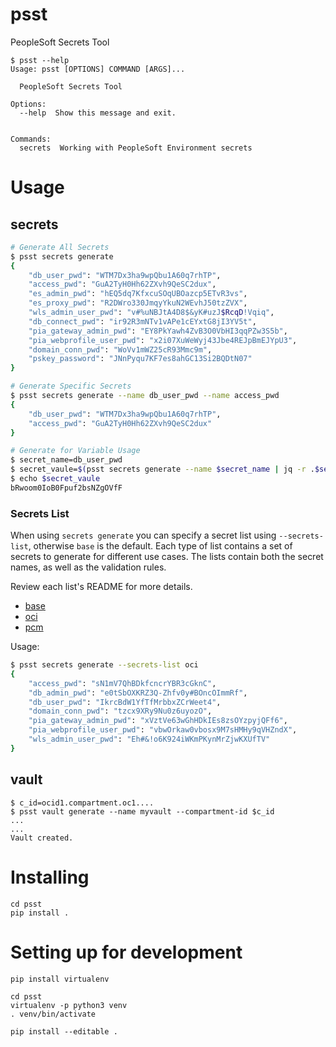 # psst
PeopleSoft Secrets Tool
```
$ psst --help
Usage: psst [OPTIONS] COMMAND [ARGS]...

  PeopleSoft Secrets Tool

Options:
  --help  Show this message and exit.
  

Commands:
  secrets  Working with PeopleSoft Environment secrets
```

# Usage
## secrets
```bash
# Generate All Secrets
$ psst secrets generate
{
    "db_user_pwd": "WTM7Dx3ha9wpQbu1A60q7rhTP",
    "access_pwd": "GuA2TyH0Hh62ZXvh9QeSC2dux",
    "es_admin_pwd": "hEQ5dq7KfxcuSOqUBOazcp5ETvR3vs",
    "es_proxy_pwd": "R2DWro330JmqyYkuN2WEvhJ50tzZVX",
    "wls_admin_user_pwd": "v#%uNBJtA4D8$&yK#uzJ$RcqD!Vqiq",
    "db_connect_pwd": "ir92R3mNTv1vAPe1cEYxtG8jI3YV5t",
    "pia_gateway_admin_pwd": "EY8PkYawh4ZvB3O0VbHI3qqPZw3S5b",
    "pia_webprofile_user_pwd": "x2i07XuWeWyj43Jbe4REJpBmEJYpU3",
    "domain_conn_pwd": "WoVv1mWZ25cR93Mmc9m",
    "pskey_password": "JNnPyqu7KF7es8ahGC13Si2BQDtN07"
}

# Generate Specific Secrets
$ psst secrets generate --name db_user_pwd --name access_pwd
{
    "db_user_pwd": "WTM7Dx3ha9wpQbu1A60q7rhTP",
    "access_pwd": "GuA2TyH0Hh62ZXvh9QeSC2dux"
}

# Generate for Variable Usage
$ secret_name=db_user_pwd
$ secret_vaule=$(psst secrets generate --name $secret_name | jq -r .$secret_name)
$ echo $secret_vaule
bRwoom0IoB0Fpuf2bsNZgOVfF
```

### Secrets List
When using `secrets generate` you can specify a secret list using `--secrets-list`, otherwise `base` is the default. Each type of list contains a set of secrets to generate for different use cases. The lists contain both the secret names, as well as the validation rules.

Review each list's README for more details.

- [base](./secrets/base)
- [oci](./secrets/oci)
- [pcm](./secrets/pcm)

Usage:

```bash
$ psst secrets generate --secrets-list oci
{
    "access_pwd": "sN1mV7QhBDkfcncrYBR3cGknC",
    "db_admin_pwd": "e0tSbOXKRZ3Q-Zhfv0y#BOncOImmRf",
    "db_user_pwd": "IkrcBdW1YfTfMrbbxZCrWeet4",
    "domain_conn_pwd": "tzcx9XRy9Nu0z6uyozO",
    "pia_gateway_admin_pwd": "xVztVe63wGhHDkIEs8zsOYzpyjQFf6",
    "pia_webprofile_user_pwd": "vbwOrkaw0vbosx9M7sHMHy9qVHZndX",
    "wls_admin_user_pwd": "Eh#&!o6K924iWKmPKynMrZjwKXUfTV"
}
```

## vault
```
$ c_id=ocid1.compartment.oc1....
$ psst vault generate --name myvault --compartment-id $c_id 
...
...
Vault created.
```

# Installing
```
cd psst
pip install .
```

# Setting up for development
```
pip install virtualenv 

cd psst
virtualenv -p python3 venv
. venv/bin/activate

pip install --editable .
```
